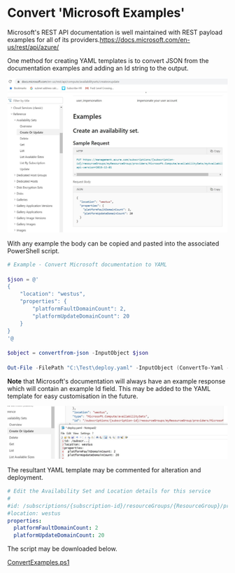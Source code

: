 # Convert 'Microsoft Examples'

Microsoft's REST API documentation is well maintained with REST payload examples for all of its providers.https://docs.microsoft.com/en-us/rest/api/azure/

One method for creating YAML templates is to convert JSON from the documentation examples and adding an Id string to the output.  

![MSDocumentation](images/MSDocumentation.JPG)

With any example the body can be copied and pasted into the associated PowerShell script.

```powershell
# Example - Convert Microsoft documentation to YAML

$json = @'
{
	"location": "westus",
	"properties": {
		"platformFaultDomainCount": 2,
		"platformUpdateDomainCount": 20
	}
}
'@

$object = convertfrom-json -InputObject $json

Out-File -FilePath "C:\Test\deploy.yaml" -InputObject (ConvertTo-Yaml -data $object) -Force 
```

**Note** that Microsoft's documentation will always have an example response which will contain an example Id field.  This may be added to the YAML template for easy customisation in the future.

![AddId](images/AddId.JPG)



The resultant YAML template may be commented for alteration and deployment.

```yaml
# Edit the Availability Set and Location details for this service
#
#id: /subscriptions/{subscription-id}/resourceGroups/{ResourceGroup}/providers/Microsoft.Compute/availabilitySets/{AvailabilitySetName}
#location: westus
properties:
  platformFaultDomainCount: 2
  platformUpdateDomainCount: 20
```

The script may be downloaded below.

 [ConvertExamples.ps1](ConvertExamples.ps1) 